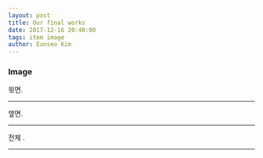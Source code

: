 ```yaml
---
layout: post
title: Our final works
date: 2017-12-16 20:40:00
tags: item image
author: Eunseo Kim
---
```


### Image

<amp-img src="{{ site.baseurl }}assets/images/완성작 위.jpeg" width="960" height="720" layout="responsive" alt="" class="mb3"></amp-img>

윗면.

<hr />

<amp-img src="{{ site.baseurl }}assets/images/완성작 옆면.jpeg" width="960" height="720" layout="responsive" alt="" class="mb3"></amp-img>

옆면.

<hr />

<amp-img src="{{ site.baseurl }}assets/images/완성작 1.jpeg" width="960" height="720" layout="responsive" alt="" class="mb3"></amp-img>

전체 .

<hr />
